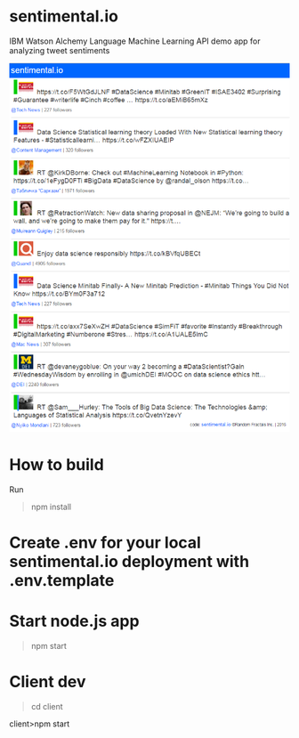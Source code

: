 # sentimental.io
IBM Watson Alchemy Language Machine Learning API demo app for analyzing tweet sentiments

![Alt text](https://github.com/RandomFractals/sentimental.io/blob/master/screens/DataScienceSentimentalIOScreenGrabV1.png?raw=true 
 "Sentimental.io Veiw Screenshot")

# How to build

Run 

>npm install 

# Create .env for your local sentimental.io deployment with .env.template

# Start node.js app

>npm start

# Client dev

>cd client

client>npm start